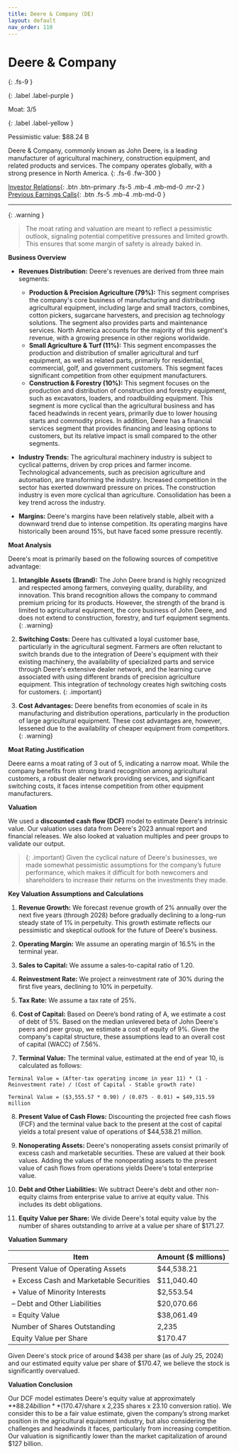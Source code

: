 ```yaml
---
title: Deere & Company (DE)
layout: default
nav_order: 110
---
```


# Deere & Company
{: .fs-9 }

{: .label .label-purple }

Moat: 3/5

{: .label .label-yellow }

Pessimistic value: $88.24 B

Deere & Company, commonly known as John Deere, is a leading manufacturer of agricultural machinery, construction equipment, and related products and services. The company operates globally, with a strong presence in North America.
{: .fs-6 .fw-300 }

[Investor Relations](https://www.google.com/search?q=DE+investor+relations){: .btn .btn-primary .fs-5 .mb-4 .mb-md-0 .mr-2 }
[Previous Earnings Calls](https://discountingcashflows.com/company/DE/transcripts/){: .btn .fs-5 .mb-4 .mb-md-0 }

---

{: .warning } 
>The moat rating and valuation are meant to reflect a pessimistic outlook, signaling potential competitive pressures and limited growth. This ensures that some margin of safety is already baked in.


**Business Overview**

* **Revenues Distribution:** Deere's revenues are derived from three main segments:
    * **Production & Precision Agriculture (79%):** This segment comprises the company's core business of manufacturing and distributing agricultural equipment, including large and small tractors, combines, cotton pickers, sugarcane harvesters, and precision ag technology solutions. The segment also provides parts and maintenance services. North America accounts for the majority of this segment's revenue, with a growing presence in other regions worldwide.
    * **Small Agriculture & Turf (11%):** This segment encompasses the production and distribution of smaller agricultural and turf equipment, as well as related parts, primarily for residential, commercial, golf, and government customers. This segment faces significant competition from other equipment manufacturers.
    * **Construction & Forestry (10%):** This segment focuses on the production and distribution of construction and forestry equipment, such as excavators, loaders, and roadbuilding equipment.  This segment is more cyclical than the agricultural business and has faced headwinds in recent years, primarily due to lower housing starts and commodity prices. In addition, Deere has a financial services segment that provides financing and leasing options to customers, but its relative impact is small compared to the other segments.

* **Industry Trends:** The agricultural machinery industry is subject to cyclical patterns, driven by crop prices and farmer income.  Technological advancements, such as precision agriculture and automation, are transforming the industry. Increased competition in the sector has exerted downward pressure on prices. The construction industry is even more cyclical than agriculture. Consolidation has been a key trend across the industry.

* **Margins:** Deere's margins have been relatively stable, albeit with a downward trend due to intense competition.  Its operating margins have historically been around 15%, but have faced some pressure recently.

**Moat Analysis**

Deere's moat is primarily based on the following sources of competitive advantage:

1. **Intangible Assets (Brand):**  The John Deere brand is highly recognized and respected among farmers, conveying quality, durability, and innovation.  This brand recognition allows the company to command premium pricing for its products. However, the strength of the brand is limited to agricultural equipment, the core business of John Deere, and does not extend to construction, forestry, and turf equipment segments. {: .warning}

2. **Switching Costs:** Deere has cultivated a loyal customer base, particularly in the agricultural segment.  Farmers are often reluctant to switch brands due to the integration of Deere's equipment with their existing machinery, the availability of specialized parts and service through Deere's extensive dealer network, and the learning curve associated with using different brands of precision agriculture equipment. This integration of technology creates high switching costs for customers. {: .important}

3. **Cost Advantages:** Deere benefits from economies of scale in its manufacturing and distribution operations, particularly in the production of large agricultural equipment.  These cost advantages are, however, lessened due to the availability of cheaper equipment from competitors. {: .warning}

**Moat Rating Justification**

Deere earns a moat rating of 3 out of 5, indicating a narrow moat. While the company benefits from strong brand recognition among agricultural customers, a robust dealer network providing services, and significant switching costs, it faces intense competition from other equipment manufacturers.

**Valuation**

We used a **discounted cash flow (DCF)** model to estimate Deere's intrinsic value. Our valuation uses data from Deere's 2023 annual report and financial releases.  We also looked at valuation multiples and peer groups to validate our output.

> {: .important}
> Given the cyclical nature of Deere's businesses, we made somewhat pessimistic assumptions for the company’s future performance, which makes it difficult for both newcomers and shareholders to increase their returns on the investments they made.

**Key Valuation Assumptions and Calculations**

1. **Revenue Growth:** We forecast revenue growth of 2% annually over the next five years (through 2028) before gradually declining to a long-run steady state of 1% in perpetuity. This growth estimate reflects our pessimistic and skeptical outlook for the future of Deere's business.

2. **Operating Margin:** We assume an operating margin of 16.5% in the terminal year.

3. **Sales to Capital:**  We assume a sales-to-capital ratio of 1.20.

4. **Reinvestment Rate:** We project a reinvestment rate of 30% during the first five years, declining to 10% in perpetuity.

5. **Tax Rate:**  We assume a tax rate of 25%.

6. **Cost of Capital:**  Based on Deere’s bond rating of A, we estimate a cost of debt of 5%. Based on the median unlevered beta of John Deere's peers and peer group, we estimate a cost of equity of 9%. Given the company's capital structure, these assumptions lead to an overall cost of capital (WACC) of 7.56%.

7. **Terminal Value:** The terminal value, estimated at the end of year 10, is calculated as follows:

```
Terminal Value = (After-tax operating income in year 11) * (1 - Reinvestment rate) / (Cost of Capital - Stable growth rate)

Terminal Value = ($3,555.57 * 0.90) / (0.075 - 0.01) = $49,315.59 million
```

8. **Present Value of Cash Flows:**  Discounting the projected free cash flows (FCF) and the terminal value back to the present at the cost of capital yields a total present value of operations of $44,538.21 million.

9. **Nonoperating Assets:** Deere's nonoperating assets consist primarily of excess cash and marketable securities. These are valued at their book values. Adding the values of the nonoperating assets to the present value of cash flows from operations yields Deere's total enterprise value.

10. **Debt and Other Liabilities:**  We subtract Deere's debt and other non-equity claims from enterprise value to arrive at equity value.  This includes its debt obligations.

11. **Equity Value per Share:** We divide Deere's total equity value by the number of shares outstanding to arrive at a value per share of $171.27.

**Valuation Summary**

| Item | Amount ($ millions) |
|---|---|
| Present Value of Operating Assets | $44,538.21 |
| + Excess Cash and Marketable Securities | $11,040.40 |
| + Value of Minority Interests | $2,553.54 |
| – Debt and Other Liabilities | $20,070.66 |
| = Equity Value | $38,061.49 |
| Number of Shares Outstanding | 2,235 |
| Equity Value per Share | $170.47 |

Given Deere's stock price of around $438 per share (as of July 25, 2024) and our estimated equity value per share of $170.47, we believe the stock is significantly overvalued.

**Valuation Conclusion**

Our DCF model estimates Deere's equity value at approximately **$88.24 billion** ($170.47/share x 2,235 shares x 23.10 conversion ratio). We consider this to be a fair value estimate, given the company’s strong market position in the agricultural equipment industry, but also considering the challenges and headwinds it faces, particularly from increasing competition. Our valuation is significantly lower than the market capitalization of around $127 billion.